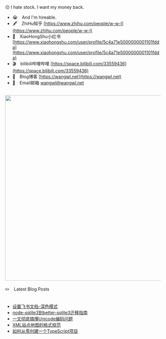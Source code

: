 ☹️ I hate stock. I want my money back.
<br/> 

- 😭　And I'm hireable.  <br/>
- 🖋　ZhiHu知乎 [https://www.zhihu.com/people/w-w-l](https://www.zhihu.com/people/w-w-l) <br/>
- 🎀　XiaoHongShu小红书 [https://www.xiaohongshu.com/user/profile/5c4a71e5000000001101fdda](https://www.xiaohongshu.com/user/profile/5c4a71e5000000001101fdda)  <br/>
- 🎬　bilibili哔哩哔哩 [https://space.bilibili.com/33559436](https://space.bilibili.com/33559436)  <br/>
- 🔗　Blog博客 [https://wangwl.net](https://wangwl.net) <br/>
- 📧　Email邮箱 [wangwl@wangwl.net](mailto:wangwl@wangwl.net) <br/>

<br/>

<!--
**relax-code-relax-life/relax-code-relax-life** is a ✨ _special_ ✨ repository because its `README.md` (this file) appears on your GitHub profile.

### Hi there 👋

Here are some ideas to get you started:

- 🔭 I’m currently working on ...
- 🌱 I’m currently learning ...
- 👯 I’m looking to collaborate on ...
- 🤔 I’m looking for help with ...
- 💬 Ask me about ...
- 📫 How to reach me: ...
- 😄 Pronouns: ...
- ⚡ Fun fact: ...
-->

<a href="https://wangwl.net">
<img src="https://wakatime.com/share/@af4e5be6-9435-498c-bf69-dc1ee7be920f/4ac9f278-2a4c-4902-84f8-92480b8b6a46.svg"  width=600>
</a>

<br/>
<br/>
✏️　Latest Blog Posts 
<br/><br/>


<!-- BLOG-POST-LIST:START -->
- [设置飞书文档-深色模式](https://wangwl.net/static/pages/feishu_docs_dark_mode.html)
- [node-sqlite3到better-sqlite3迁移指南](https://wangwl.net/static/pages/migrate_better_sqlite3.html)
- [一文彻底搞懂Unicode编码问题](https://wangwl.net/static/pages/unicode.html)
- [XML站点地图的格式规范](https://wangwl.net/static/pages/sitemap_format.html)
- [如何从零创建一个TypeScript项目](https://wangwl.net/static/pages/starting_ts_project.html)
<!-- BLOG-POST-LIST:END -->
